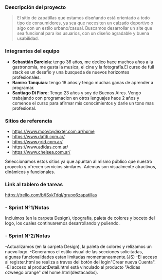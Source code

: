 ### **Descripción del proyecto** 
>El sitio de zapatillas que estamos diseñando está orientado a todo tipo de consumidores, ya sea que necesiten un calzado deportivo o algo con un estilo urbano/casual.
Buscamos desarrollar un site que sea funcional para los usuarios, con un diseño agradable y buena usabilidad.

### **Integrantes del equipo** 

- **Sebastián Barciela**: tengo 36 años, me dedico hace muchos años a la gastronomía, me gusta la musica, el cine y la fotografía.El curso de full stack es un desafio y una busqueda de nuevos horizontes profesionales.
- **Ramiro Tanquias**: tengo 18 años y tengo muchas ganas de aprender a programar.
- **Santiago Di Fiore**: Tengo 23 años y soy de Buenos Aires. Vengo trabajando con programacion en otros lenguajes hace 2 años y comence el curso para afirmar mis conocimientos y darle un tono mas profesional. 

### **Sitios de referencia**

- https://www.moovbydexter.com.ar/home
- https://www.dafiti.com.ar/
- https://www.grid.com.ar/
- https://www.adidas.com.ar/
- https://www.chelsea.com.ar/

Seleccionamos estos sitios ya que apuntan al mismo público que nuestro proyecto y ofrecen servicios similares. Ademas son visualmente atractivos, dinámicos y funcionales.

### **Link al tablero de tareas**
https://trello.com/b/lSxkTdql/grupo6zapatillas

### **- Sprint N°1/Notas**
Incluimos (en la carpeta Design), tipografía, paleta de colores y boceto del logo, los cuales continuaremos desarrollando y puliendo.

### **- Sprint N°2/Notas**
-Actualizamos (en la carpeta Design), la paleta de colores y relizamos un nuevo logo. 
-Generamos el estilo visual de las secciones solicitadas, algunas funcionalidades estan limitadas momentaneamente.(JS)
-El acceso al register.html se realiza a traves del botón del login"Crear nueva Cuenta".
-El acceso al productDetail.html está vinculado al producto "Adidas ozweego orange" del home.html(destacados).
